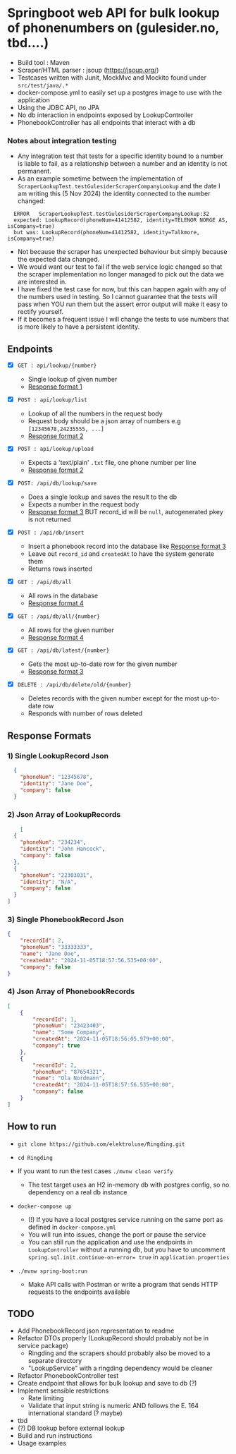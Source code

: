 # Springboot web API for bulk lookup of phonenumbers on (gulesider.no, tbd....)
- Build tool : Maven
- Scraper/HTML parser : jsoup (https://jsoup.org/)
- Testcases written with Junit, MockMvc and Mockito found under `src/test/java/.*`
- docker-compose.yml to easily set up a postgres image to use with the application
- Using the JDBC API, no JPA
- No db interaction in endpoints exposed by LookupController
- PhonebookController has all endpoints that interact with a db


### Notes about integration testing
- Any integration test that tests for a specific identity bound to a number is liable to fail, as a relationship between a number and an identity is not permanent.
- As an example sometime between the implementation of `ScraperLookupTest.testGulesiderScraperCompanyLookup` and the date I am writing this (5 Nov 2024) the identity connected to the number changed:
```
  ERROR   ScraperLookupTest.testGulesiderScraperCompanyLookup:32
  expected: LookupRecord(phoneNum=41412582, identity=TELENOR NORGE AS, isCompany=true)
  but was: LookupRecord(phoneNum=41412582, identity=Talkmore, isCompany=true)
  ```
- Not because the scraper has unexpected behaviour but simply because the expected data changed.
- We would want our test to fail if the web service logic changed so that the scraper implementation no longer managed to pick out the data we are interested in.
- I have fixed the test case for now, but this can happen again with any of the numbers used in testing. So I cannot guarantee that the tests will pass when YOU run them but the assert error output will make it easy to rectify yourself.
- If it becomes a frequent issue I will change the tests to use numbers that is more likely to have a persistent identity.

## Endpoints
- [x] `GET : api/lookup/{number}`
  - Single lookup of given number
  - [Response format 1](#1-single-lookuprecord-json)
- [x] `POST : api/lookup/list`
  - Lookup of all the numbers in the request body
  - Request body should be a json array of numbers e.g `[12345678,24235555, ...]`
  - [Response format 2](#2-json-array-of-lookuprecords)
- [x] `POST : api/lookup/upload`
  - Expects a 'text/plain' `.txt` file, one phone number per line
  - [Response format 2](#2-json-array-of-lookuprecords)
  
-[x] `POST: /api/db/lookup/save`
  - Does a single lookup and saves the result to the db
  - Expects a number in the request body
  - [Response format 3](#3-single-phonebookrecord-json) BUT record_id will be `null`, autogenerated pkey is not returned
- [x] `POST : /api/db/insert`
  - Insert a phonebook record into the database like [Response format 3](#3-single-phonebookrecord-json)
  - Leave out `record_id` and `createdAt` to have the system generate them 
  - Returns rows inserted 
- [x] `GET : /api/db/all`
  - All rows in the database
  - [Response format 4](#4-json-array-of-phonebookrecords)
- [x] `GET : /api/db/all/{number}`
  - All rows for the given number
  - [Response format 4](#4-json-array-of-phonebookrecords)
- [x] `GET : /api/db/latest/{number}`
  - Gets the most up-to-date row for the given number
  - [Response format 3](#3-single-phonebookrecord-json)
- [x] `DELETE : /api/db/delete/old/{number}`
  - Deletes records with the given number except for the most up-to-date row
  - Responds with number of rows deleted

## Response Formats

### 1) Single LookupRecord Json
  ```json
    {
      "phoneNum": "12345678",
      "identity": "Jane Doe",
      "company": false
    }  
 ``` 

### 2) Json Array of LookupRecords
```json
    [
  {
    "phoneNum": "234234",
    "identity": "John Hancock",
    "company": false
  },
  {
    "phoneNum": "22303031",
    "identity": "N/A",
    "company": false
  }
]
   ```
### 3) Single PhonebookRecord Json
```json
{
    "recordId": 2,
    "phoneNum": "33333333",
    "name": "Jane Doe",
    "createdAt": "2024-11-05T18:57:56.535+00:00",
    "company": false
}
```
### 4) Json Array of PhonebookRecords
```json
[
    {
        "recordId": 1,
        "phoneNum": "23423403",
        "name": "Some Company",
        "createdAt": "2024-11-05T18:56:05.979+00:00",
        "company": true
    },
    {
        "recordId": 2,
        "phoneNum": "87654321",
        "name": "Ola Nordmann",
        "createdAt": "2024-11-05T18:57:56.535+00:00",
        "company": false
    }
]
```

## How to run
- `git clone https://github.com/elektroluse/Ringding.git`
- `cd Ringding`
- If you want to run the test cases `./mvnw clean verify`
  - The test target uses an H2 in-memory db with postgres config, so no dependency on a real db instance  
- `docker-compose up`
  - (!) If you have a local postgres service running on the same port as defined in `docker-compose.yml`
  - You will run into issues, change the port or pause the service
  - You can still run the application and use the endpoints in `LookupController` without a running db, but you have to uncomment `spring.sql.init.continue-on-error= true` in `application.properties`
  
-  `./mvnw spring-boot:run`
   - Make API calls with Postman or write a program that sends HTTP requests to the endpoints available 

## TODO
  - Add PhonebookRecord json representation to readme
  - Refactor DTOs properly (LookupRecord should probably not be in service package)
    - Ringding and the scrapers should probably also be moved to a separate directory
    - "LookupService" with a ringding dependency would be cleaner
  - Refactor PhonebookController test
  - Create endpoint that allows for bulk lookup and save to db (?)
  - Implement sensible restrictions
    - Rate limiting
    - Validate that input string is numeric AND follows the E. 164 international standard (? maybe)
  - tbd
  - (?) DB lookup before external lookup
  - Build and run instructions
  - Usage examples